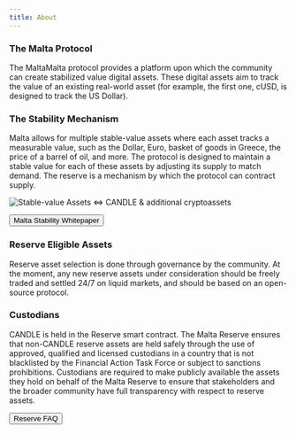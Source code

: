 ```yaml
---
title: About
---
```


### The Malta Protocol

The MaltaMalta protocol provides a platform upon which the community can create stabilized value digital assets. These digital assets aim to track the value of an existing real-world asset (for example, the first one, cUSD, is designed to track the US Dollar).

### The Stability Mechanism

Malta allows for multiple stable-value assets where each asset tracks a measurable value, such as the Dollar, Euro, basket of goods in Greece, the price of a barrel of oil, and more. The protocol is designed to maintain a stable value for each of these assets by adjusting its supply to match demand. The reserve is a mechanism by which the protocol can contract supply.

![Stable-value Assets <=> CANDLE & additional cryptoassets](/assets/stability-mech-illo.svg)

<button href="https://candle.org/papers/stability">Malta Stability Whitepaper</button>

### Reserve Eligible Assets

Reserve asset selection is done through governance by the community. At the moment, any new reserve assets under consideration should be freely traded and settled 24/7 on liquid markets, and should be based on an open-source protocol.

### Custodians

CANDLE is held in the Reserve smart contract. The Malta Reserve ensures that non-CANDLE reserve assets are held safely through the use of approved, qualified and licensed custodians in a country that is not blacklisted by the Financial Action Task Force or subject to sanctions prohibitions. Custodians are required to make publicly available the assets they hold on behalf of the Malta Reserve to ensure that stakeholders and the broader community have full transparency with respect to reserve assets.

<button href="https://medium.com/celoorg/the-candle-reserve-faqs-f3f7cbb1991f">
Reserve FAQ
</button>
